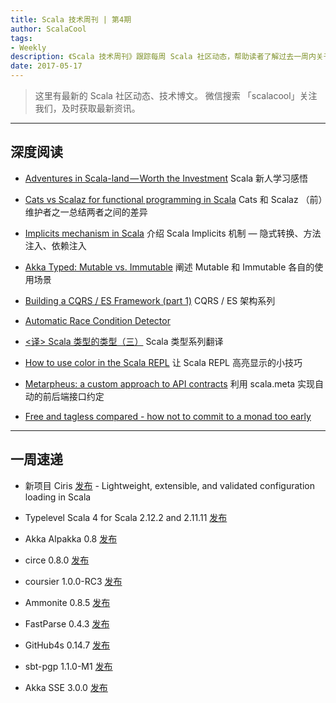 ```yaml
---
title: Scala 技术周刊 | 第4期
author: ScalaCool
tags:
- Weekly
description: 《Scala 技术周刊》跟踪每周 Scala 社区动态，帮助读者了解过去一周内关于 Scala 发生的事情。
date: 2017-05-17
---
```


> 这里有最新的 Scala 社区动态、技术博文。
微信搜索 「scalacool」关注我们，及时获取最新资讯。

***

## 深度阅读

- [Adventures in Scala-land — Worth the Investment](https://medium.com/build-acl/adventures-in-scala-land-worth-the-investment-c01dd5da5c1c)
  Scala 新人学习感悟

- [Cats vs Scalaz for functional programming in Scala](https://www.reddit.com/r/scala/comments/6ar53p/cats_vs_scalaz_for_functional_programming_in_scala/)
  Cats 和 Scalaz （前）维护者之一总结两者之间的差异

- [Implicits mechanism in Scala](http://akmetiuk.com/posts/2017-05-12-implicits.html)
  介绍 Scala Implicits 机制 — 隐式转换、方法注入、依赖注入

- [Akka Typed: Mutable vs. Immutable](http://blog.akka.io/typed/2017/05/08/typed-mutable-vs-immutable)
  阐述 Mutable 和 Immutable 各自的使用场景

- [Building a CQRS / ES Framework (part 1)](http://www.strongtyped.io/blog/2017/05/07/building-cqrs-es-framework-part1/)
  CQRS / ES 架构系列

- [Automatic Race Condition Detector](https://improbable.io/2016/03/04/automatic-race-condition-detector)

- [<译> Scala 类型的类型（三）](http://scala.cool/2017/05/scala-types-of-types-part-3/)
  Scala 类型系列翻译

- [How to use color in the Scala REPL](http://alvinalexander.com/photos/using-color-scala-repl)
  让 Scala REPL 高亮显示的小技巧

- [Metarpheus: a custom approach to API contracts](https://blog.buildo.io/metarpheus-a-custom-approach-to-api-contracts-f340a6792d43)
  利用 scala.meta 实现自动的前后端接口约定

- [Free and tagless compared - how not to commit to a monad too early](https://softwaremill.com/free-tagless-compared-how-not-to-commit-to-monad-too-early/)

***

## 一周速递

- 新项目 Ciris [发布](https://cir.is/) - Lightweight, extensible, and validated configuration loading in Scala

- Typelevel Scala 4 for Scala 2.12.2 and 2.11.11 [发布](https://github.com/typelevel/scala/blob/typelevel-readme/notes/typelevel-4.md)

- Akka Alpakka 0.8 [发布](https://github.com/akka/alpakka/releases)

- circe 0.8.0 [发布](https://github.com/circe/circe/releases/tag/v0.8.0)

- coursier 1.0.0-RC3 [发布](https://github.com/coursier/coursier/releases/tag/v1.0.0-RC3)

- Ammonite 0.8.5 [发布](http://www.lihaoyi.com/Ammonite/#0.8.5)

- FastParse 0.4.3 [发布](http://www.lihaoyi.com/fastparse/#0.4.3)

- GitHub4s 0.14.7 [发布](https://www.47deg.com/blog/github4s-v0-14-7-release/)

- sbt-pgp 1.1.0-M1 [发布](https://github.com/sbt/sbt-pgp/releases/tag/v1.1.0-M1)

- Akka SSE 3.0.0 [发布](https://github.com/hseeberger/akka-sse/releases/tag/v3.0.0)


